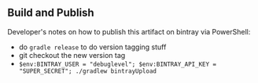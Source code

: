 
## Build and Publish
Developer's notes on how to publish this artifact on bintray via PowerShell:
* do `gradle release` to do version tagging stuff
* git checkout the new version tag
* `$env:BINTRAY_USER = "debuglevel"; $env:BINTRAY_API_KEY = "SUPER_SECRET"; ./gradlew bintrayUpload`